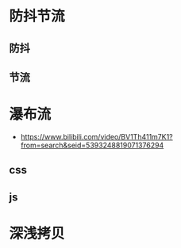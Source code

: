 # 防抖节流

## 防抖

## 节流


# 瀑布流
- https://www.bilibili.com/video/BV1Th411m7K1?from=search&seid=5393248819071376294
## css

## js

# 深浅拷贝
